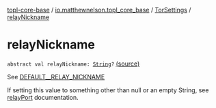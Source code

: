 [topl-core-base](../../index.md) / [io.matthewnelson.topl_core_base](../index.md) / [TorSettings](index.md) / [relayNickname](./relay-nickname.md)

# relayNickname

`abstract val relayNickname: `[`String`](https://kotlinlang.org/api/latest/jvm/stdlib/kotlin/-string/index.html)`?` [(source)](https://github.com/05nelsonm/TorOnionProxyLibrary-Android/blob/master/topl-core-base/src/main/java/io/matthewnelson/topl_core_base/TorSettings.kt#L202)

See [DEFAULT__RELAY_NICKNAME](-d-e-f-a-u-l-t__-r-e-l-a-y_-n-i-c-k-n-a-m-e.md)

If setting this value to something other than null or an empty String, see
[relayPort](relay-port.md) documentation.


